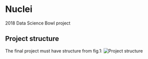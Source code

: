 # Nuclei
2018 Data Science Bowl project

## Project structure
The final project must have structure from fig.1:
![Project structure](https://yadi.sk/i/rElNutXj3Rb8Ue)
